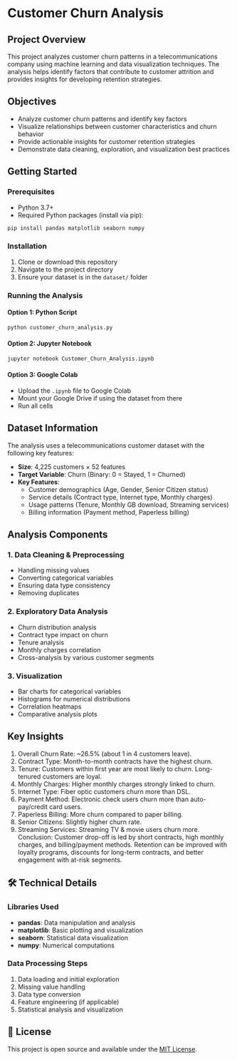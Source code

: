 # Customer Churn Analysis

## Project Overview

This project analyzes customer churn patterns in a telecommunications company using machine learning and data visualization techniques. The analysis helps identify factors that contribute to customer attrition and provides insights for developing retention strategies.

## Objectives

- Analyze customer churn patterns and identify key factors
- Visualize relationships between customer characteristics and churn behavior
- Provide actionable insights for customer retention strategies
- Demonstrate data cleaning, exploration, and visualization best practices

## Getting Started

### Prerequisites

- Python 3.7+
- Required Python packages (install via pip):

```bash
pip install pandas matplotlib seaborn numpy
```

### Installation

1. Clone or download this repository
2. Navigate to the project directory
3. Ensure your dataset is in the `dataset/` folder

### Running the Analysis

#### Option 1: Python Script

```bash
python customer_churn_analysis.py
```

#### Option 2: Jupyter Notebook

```bash
jupyter notebook Customer_Churn_Analysis.ipynb
```

#### Option 3: Google Colab

- Upload the `.ipynb` file to Google Colab
- Mount your Google Drive if using the dataset from there
- Run all cells

##  Dataset Information

The analysis uses a telecommunications customer dataset with the following key features:

- **Size**: 4,225 customers × 52 features
- **Target Variable**: Churn (Binary: 0 = Stayed, 1 = Churned)
- **Key Features**:
  - Customer demographics (Age, Gender, Senior Citizen status)
  - Service details (Contract type, Internet type, Monthly charges)
  - Usage patterns (Tenure, Monthly GB download, Streaming services)
  - Billing information (Payment method, Paperless billing)

##  Analysis Components

### 1. Data Cleaning & Preprocessing

- Handling missing values
- Converting categorical variables
- Ensuring data type consistency
- Removing duplicates

### 2. Exploratory Data Analysis

- Churn distribution analysis
- Contract type impact on churn
- Tenure analysis
- Monthly charges correlation
- Cross-analysis by various customer segments

### 3. Visualization

- Bar charts for categorical variables
- Histograms for numerical distributions
- Correlation heatmaps
- Comparative analysis plots

## Key Insights

1. Overall Churn Rate: ~26.5% (about 1 in 4 customers leave).
2. Contract Type: Month-to-month contracts have the highest churn.
3. Tenure: Customers within first year are most likely to churn. Long-tenured customers are loyal.
4. Monthly Charges: Higher monthly charges strongly linked to churn.
5. Internet Type: Fiber optic customers churn more than DSL.
6. Payment Method: Electronic check users churn more than auto-pay/credit card users.
7. Paperless Billing: More churn compared to paper billing.
8. Senior Citizens: Slightly higher churn rate.
9. Streaming Services: Streaming TV & movie users churn more.
   Conclusion: Customer drop-off is led by short contracts, high monthly charges, and billing/payment methods. Retention can be improved
   with loyalty programs, discounts for long-term contracts, and better engagement with at-risk segments.

## 🛠 Technical Details

### Libraries Used

- **pandas**: Data manipulation and analysis
- **matplotlib**: Basic plotting and visualization
- **seaborn**: Statistical data visualization
- **numpy**: Numerical computations

### Data Processing Steps

1. Data loading and initial exploration
2. Missing value handling
3. Data type conversion
4. Feature engineering (if applicable)
5. Statistical analysis and visualization

## 📄 License

This project is open source and available under the [MIT License](LICENSE).

